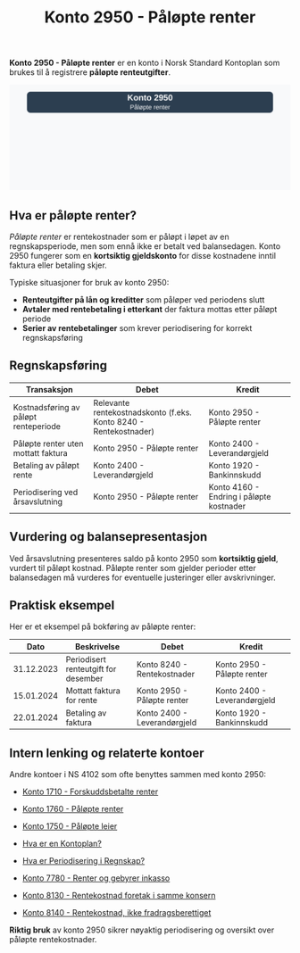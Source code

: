 ﻿---
title: "Konto 2950 - Påløpte renter"
seoTitle: "Konto 2950 | Påløpte renter | Kontoplan"
description: "Konto 2950 brukes til å registrere påløpte renteutgifter som kortsiktig gjeld ved periodisering. Se typiske situasjoner, bokføring, balansepresentasjon og eksempel."
summary: "Konto 2950: påløpte renter. Periodisering, bokføring og vurdering."
---

**Konto 2950 - Påløpte renter** er en konto i Norsk Standard Kontoplan som brukes til å registrere **påløpte renteutgifter**.

![Illustrasjon av konto 2950 Påløpte renter](2950-palopte-renter-image.svg)

## Hva er påløpte renter?

*Påløpte renter* er rentekostnader som er påløpt i løpet av en regnskapsperiode, men som ennå ikke er betalt ved balansedagen. Konto 2950 fungerer som en **kortsiktig gjeldskonto** for disse kostnadene inntil faktura eller betaling skjer.

Typiske situasjoner for bruk av konto 2950:

* **Renteutgifter på lån og kreditter** som påløper ved periodens slutt
* **Avtaler med rentebetaling i etterkant** der faktura mottas etter påløpt periode
* **Serier av rentebetalinger** som krever periodisering for korrekt regnskapsføring

## Regnskapsføring

| Transaksjon                           | Debet                                    | Kredit                                     |
|---------------------------------------|------------------------------------------|--------------------------------------------|
| Kostnadsføring av påløpt renteperiode | Relevante rentekostnadskonto (f.eks. Konto 8240 - Rentekostnader) | Konto 2950 - Påløpte renter |
| Påløpte renter uten mottatt faktura   | Konto 2950 - Påløpte renter              | Konto 2400 - Leverandørgjeld               |
| Betaling av påløpt rente              | Konto 2400 - Leverandørgjeld             | Konto 1920 - Bankinnskudd                  |
| Periodisering ved årsavslutning       | Konto 2950 - Påløpte renter              | Konto 4160 - Endring i påløpte kostnader   |

## Vurdering og balansepresentasjon

Ved årsavslutning presenteres saldo på konto 2950 som **kortsiktig gjeld**, vurdert til påløpt kostnad. Påløpte renter som gjelder perioder etter balansedagen må vurderes for eventuelle justeringer eller avskrivninger.

## Praktisk eksempel

Her er et eksempel på bokføring av påløpte renter:

| Dato       | Beskrivelse                             | Debet                         | Kredit                        |
|------------|-----------------------------------------|-------------------------------|-------------------------------|
| 31.12.2023 | Periodisert renteutgift for desember    | Konto 8240 - Rentekostnader   | Konto 2950 - Påløpte renter   |
| 15.01.2024 | Mottatt faktura for rente               | Konto 2950 - Påløpte renter   | Konto 2400 - Leverandørgjeld  |
| 22.01.2024 | Betaling av faktura                     | Konto 2400 - Leverandørgjeld  | Konto 1920 - Bankinnskudd     |

## Intern lenking og relaterte kontoer

Andre kontoer i NS 4102 som ofte benyttes sammen med konto 2950:

* [Konto 1710 - Forskuddsbetalte renter](/blogs/kontoplan/1710-forskuddsbetalte-renter "Konto 1710 - Forskuddsbetalte renter: Regnskapsføring av forskuddsbetalte renteutgifter")
* [Konto 1760 - Påløpte renter](/blogs/kontoplan/1760-palopte-renter "Konto 1760 - Påløpte renter: Regnskapsføring av påløpte renteutgifter")
* [Konto 1750 - Påløpte leier](/blogs/kontoplan/1750-palopte-leier "Konto 1750 - Påløpte leier: Regnskapsføring av påløpte leiekostnader")
* [Hva er en Kontoplan?](/blogs/regnskap/hva-er-kontoplan "Hva er en Kontoplan? Komplett Guide til Kontoplaner i Norsk Regnskap")
* [Hva er Periodisering i Regnskap?](/blogs/regnskap/hva-er-periodisering "Hva er Periodisering i Regnskap? Guide til periodisering av kostnader og inntekter")

* [Konto 7780 - Renter og gebyrer inkasso](/blogs/kontoplan/7780-renter-og-gebyrer-inkasso "Konto 7780 - Renter og gebyrer inkasso: Regnskapsføring av renter og gebyrer ved inkasso")
* [Konto 8130 - Rentekostnad foretak i samme konsern](/blogs/kontoplan/8130-rentekostnad-foretak-i-samme-konsern "Konto 8130 - Rentekostnad foretak i samme konsern")
* [Konto 8140 - Rentekostnad, ikke fradragsberettiget](/blogs/kontoplan/8140-rentekostnad-ikke-fradragsberettiget "Konto 8140 - Rentekostnad, ikke fradragsberettiget i Norsk Standard Kontoplan")

**Riktig bruk** av konto 2950 sikrer nøyaktig periodisering og oversikt over påløpte rentekostnader.






